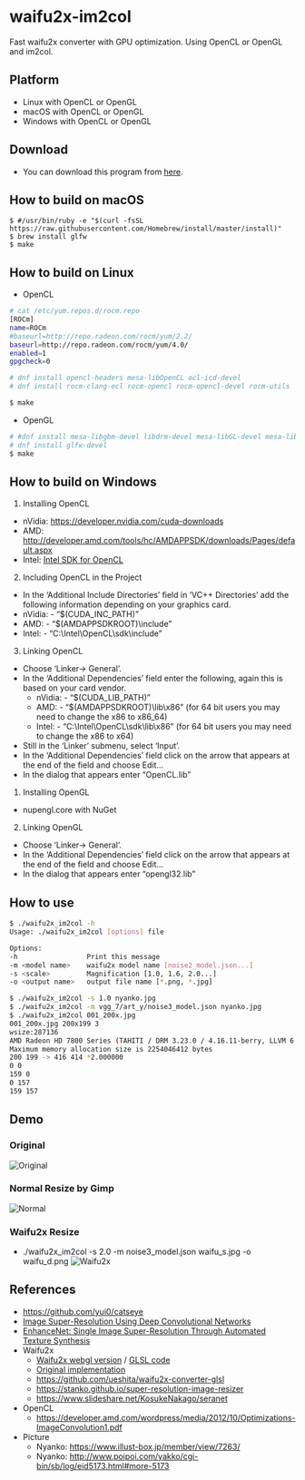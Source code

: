 # waifu2x-im2col

Fast waifu2x converter with GPU optimization.
Using OpenCL or OpenGL and im2col.

## Platform

- Linux with OpenCL or OpenGL
- macOS with OpenCL or OpenGL
- Windows with OpenCL or OpenGL

## Download

- You can download this program from [here](https://github.com/yui0/waifu2x-im2col/releases).

## How to build on macOS

```
$ #/usr/bin/ruby -e "$(curl -fsSL https://raw.githubusercontent.com/Homebrew/install/master/install)"
$ brew install glfw
$ make
```

## How to build on Linux

- OpenCL

```bash
# cat /etc/yum.repos.d/rocm.repo 
[ROCm]
name=ROCm
#baseurl=http://repo.radeon.com/rocm/yum/2.2/
baseurl=http://repo.radeon.com/rocm/yum/4.0/
enabled=1
gpgcheck=0

# dnf install opencl-headers mesa-libOpenCL ocl-icd-devel
# dnf install rocm-clang-ocl rocm-opencl rocm-opencl-devel rocm-utils

$ make
```

- OpenGL

```bash
# #dnf install mesa-libgbm-devel libdrm-devel mesa-libGL-devel mesa-libGLU-devel mesa-libEGL-devel mesa-libGLES-devel
# dnf install glfw-devel
$ make
```

## How to build on Windows

1. Installing OpenCL

- nVidia: https://developer.nvidia.com/cuda-downloads
- AMD: http://developer.amd.com/tools/hc/AMDAPPSDK/downloads/Pages/default.aspx
- Intel: [Intel SDK for OpenCL](https://software.intel.com/en-us/intel-opencl)

2. Including OpenCL in the Project

-  In the ‘Additional Include Directories’ field in ‘VC++ Directories’ add the following information depending on your graphics card.
  - nVidia: - “$(CUDA_INC_PATH)”
  - AMD: - “$(AMDAPPSDKROOT)\include”
  - Intel: - “C:\Intel\OpenCL\sdk\include”

3. Linking OpenCL

- Choose ‘Linker-> General’.
- In the ‘Additional Dependencies’ field enter the following, again this is based on your card vendor.
  - nVidia: - “$(CUDA_LIB_PATH)”
  - AMD: - “$(AMDAPPSDKROOT)\lib\x86” (for 64 bit users you may need to change the x86 to x86_64)
  - Intel: - “C:\Intel\OpenCL\sdk\lib\x86” (for 64 bit users you may need to change the x86 to x64)
- Still in the ‘Linker’ submenu, select ‘Input’.
- In the ‘Additional Dependencies’ field click on the arrow that appears at the end of the field and choose Edit…
- In the dialog that appears enter “OpenCL.lib”

1. Installing OpenGL

- nupengl.core with NuGet

2. Linking OpenGL

- Choose ‘Linker-> General’.
- In the ‘Additional Dependencies’ field click on the arrow that appears at the end of the field and choose Edit…
- In the dialog that appears enter “opengl32.lib”

## How to use

```bash
$ ./waifu2x_im2col -h
Usage: ./waifu2x_im2col [options] file

Options:
-h                 Print this message
-m <model name>    waifu2x model name [noise2_model.json...]
-s <scale>         Magnification [1.0, 1.6, 2.0...]
-o <output name>   output file name [*.png, *.jpg]

$ ./waifu2x_im2col -s 1.0 nyanko.jpg
$ ./waifu2x_im2col -m vgg_7/art_y/noise3_model.json nyanko.jpg
$ ./waifu2x_im2col 001_200x.jpg
001_200x.jpg 200x199 3
wsize:287136
AMD Radeon HD 7800 Series (TAHITI / DRM 3.23.0 / 4.16.11-berry, LLVM 6.0.0) (platform 0, device 0)
Maximum memory allocation size is 2254046412 bytes
200 199 -> 416 414 *2.000000
0 0
159 0
0 157
159 157
```

## Demo

### Original
![Original](waifu_s.jpg)

### Normal Resize by Gimp
![Normal](waifu_d.jpg)

### Waifu2x Resize
- ./waifu2x_im2col -s 2.0 -m noise3_model.json waifu_s.jpg -o waifu_d.png
![Waifu2x](waifu_d.png)

## References

- https://github.com/yui0/catseye
- [Image Super-Resolution Using Deep Convolutional Networks](http://arxiv.org/abs/1501.00092)
- [EnhanceNet: Single Image Super-Resolution Through Automated Texture Synthesis](https://arxiv.org/abs/1612.07919)
- Waifu2x
  - [Waifu2x webgl version](https://github.com/kioku-systemk/waifu2x_webgl) / [GLSL code](https://gist.github.com/yui0/a9a75c93b9e7c6a08f905ed548b4b17c)
  - [Original implementation](https://github.com/nagadomi/waifu2x)
  - https://github.com/ueshita/waifu2x-converter-glsl
  - https://stanko.github.io/super-resolution-image-resizer
  - https://www.slideshare.net/KosukeNakago/seranet
- OpenCL
  - https://developer.amd.com/wordpress/media/2012/10/Optimizations-ImageConvolution1.pdf
- Picture
  - Nyanko: https://www.illust-box.jp/member/view/7263/
  - Nyanko: http://www.poipoi.com/yakko/cgi-bin/sb/log/eid5173.html#more-5173
